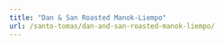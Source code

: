 ```yaml
---
title: "Dan & San Roasted Manok-Liempo"
url: /santo-tomas/dan-and-san-roasted-manok-liempo/
---
```


